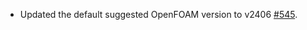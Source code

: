 - Updated the default suggested OpenFOAM version to v2406 [#545](https://github.com/precice/tutorials/pull/545).

